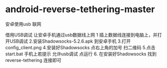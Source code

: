 # android-reverse-tethering-master
安卓使用usb 联网

借用USB调试 让安卓手机通过usb数据线上网
1 插上数据线连接到电脑上，并打开USB调试
2.安装Shadowsocks-5.2.6.apk 到安卓手机
3.打开config_client.png
4.安装好Shadowsocks 点右上角的加号 扫二维码
5.点击start.bat  手机上若提示 允许usb调试 点运行
6. 在安装好Shadowsocks 找到reverse-tethering 连接即可
